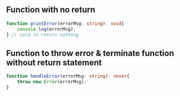 ## Function with no return  
```typescript
function printError(errorMsg: string): void{
    console.log(errorMsg);
} // void to return nothing
```  
## Function to throw error & terminate function without return statement
```typescript
function handleError(errorMsg: string): never{
    throw new Error(errorMsg);
}
```  